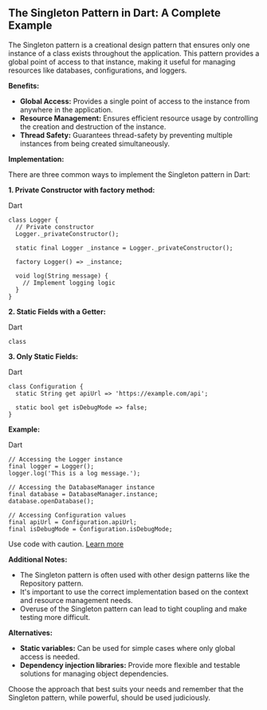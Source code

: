 
## The Singleton Pattern in Dart: A Complete Example

The Singleton pattern is a creational design pattern that ensures only one instance of a class exists throughout the application. This pattern provides a global point of access to that instance, making it useful for managing resources like databases, configurations, and loggers.

**Benefits:**

-   **Global Access:** Provides a single point of access to the instance from anywhere in the application.
-   **Resource Management:** Ensures efficient resource usage by controlling the creation and destruction of the instance.
-   **Thread Safety:** Guarantees thread-safety by preventing multiple instances from being created simultaneously.

**Implementation:**

There are three common ways to implement the Singleton pattern in Dart:

**1. Private Constructor with factory method:**

Dart

```
class Logger {
  // Private constructor
  Logger._privateConstructor();

  static final Logger _instance = Logger._privateConstructor();

  factory Logger() => _instance;

  void log(String message) {
    // Implement logging logic
  }
}

```


**2. Static Fields with a Getter:**

Dart

```
class
```


**3. Only Static Fields:**

Dart

```
class Configuration {
  static String get apiUrl => 'https://example.com/api';

  static bool get isDebugMode => false;
}

```


**Example:**

Dart

```
// Accessing the Logger instance
final logger = Logger();
logger.log('This is a log message.');

// Accessing the DatabaseManager instance
final database = DatabaseManager.instance;
database.openDatabase();

// Accessing Configuration values
final apiUrl = Configuration.apiUrl;
final isDebugMode = Configuration.isDebugMode;

```

Use code with caution. [Learn more](https://bard.google.com/faq#coding)

**Additional Notes:**

-   The Singleton pattern is often used with other design patterns like the Repository pattern.
-   It's important to use the correct implementation based on the context and resource management needs.
-   Overuse of the Singleton pattern can lead to tight coupling and make testing more difficult.

**Alternatives:**

-   **Static variables:** Can be used for simple cases where only global access is needed.
-   **Dependency injection libraries:** Provide more flexible and testable solutions for managing object dependencies.

Choose the approach that best suits your needs and remember that the Singleton pattern, while powerful, should be used judiciously.